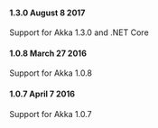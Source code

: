 #### 1.3.0 August 8 2017 ####

Support for Akka 1.3.0 and .NET Core

#### 1.0.8 March 27 2016 ####

Support for Akka 1.0.8

#### 1.0.7 April 7 2016 ####

Support for Akka 1.0.7